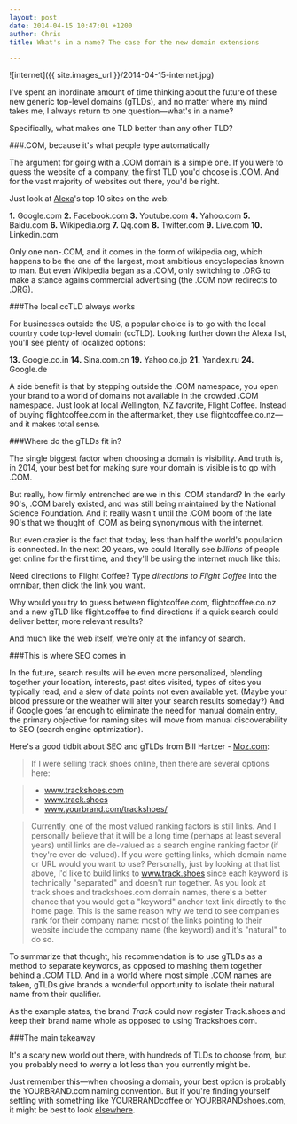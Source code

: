 ```yaml
---
layout: post
date: 2014-04-15 10:47:01 +1200
author: Chris
title: What's in a name? The case for the new domain extensions

---
```


<!-- excerpt -->

![internet]({{ site.images_url }}/2014-04-15-internet.jpg)

I've spent an inordinate amount of time thinking about the future of these new generic top-level domains (gTLDs), and no matter where my mind takes me, I always return to one question—what's in a name?

Specifically, what makes one TLD better than any other TLD?

<!-- /excerpt -->

###.COM, because it's what people type automatically

The argument for going with a .COM domain is a simple one. If you were to guess the website of a company, the first TLD you'd choose is .COM. And for the vast majority of websites out there, you'd be right. 

Just look at [Alexa](http://www.alexa.com/topsites)'s top 10 sites on the web:

**1.** Google.com
**2.** Facebook.com
**3.** Youtube.com
**4.** Yahoo.com
**5.** Baidu.com
**6.** Wikipedia.org
**7.** Qq.com
**8.** Twitter.com
**9.** Live.com
**10.** Linkedin.com

Only one non-.COM, and it comes in the form of wikipedia.org, which happens to be the one of the largest, most ambitious encyclopedias known to man. But even Wikipedia began as a .COM, only switching to .ORG to make a stance agains commercial advertising (the .COM now redirects to .ORG).

###The local ccTLD always works

For businesses outside the US, a popular choice is to go with the local country code top-level domain (ccTLD). Looking further down the Alexa list, you'll see plenty of localized options:

**13.** Google.co.in
**14.** Sina.com.cn
**19.** Yahoo.co.jp
**21.** Yandex.ru
**24.** Google.de

A side benefit is that by stepping outside the .COM namespace, you open your brand to a world of domains not available in the crowded .COM namespace. Just look at local Wellington, NZ favorite, Flight Coffee. Instead of buying flightcoffee.com in the aftermarket, they use flightcoffee.co.nz—and it makes total sense. 

###Where do the gTLDs fit in?

The single biggest factor when choosing a domain is visibility. And truth is, in 2014, your best bet for making sure your domain is visible is to go with .COM.

But really, how firmly entrenched are we in this .COM standard? In the early 90's, .COM barely existed, and was still being maintained by the National Science Foundation. And it really wasn't until the .COM boom of the late 90's that we thought of .COM as being synonymous with the internet. 

But even crazier is the fact that today, less than half the world's population is connected. In the next 20 years, we could literally see *billions* of people get online for the first time, and they'll be using the internet much like this:

Need directions to Flight Coffee? Type *directions to Flight Coffee* into the omnibar, then click the link you want. 

Why would you try to guess between flightcoffee.com, flightcoffee.co.nz and a new gTLD like flight.coffee  to find directions if a quick search could deliver better, more relevant results?

And much like the web itself, we're only at the infancy of search. 

###This is where SEO comes in 

In the future, search results will be even more personalized, blending together your location, interests, past sites visited, types of sites you typically read, and a slew of data points not even available yet. (Maybe your blood pressure or the weather will alter your search results someday?) And if Google goes far enough to eliminate the need for manual domain entry, the primary objective for naming sites will move from manual discoverability to SEO (search engine optimization). 

Here's a good tidbit about SEO and gTLDs from Bill Hartzer - [Moz.com](http://moz.com/ugc/an-seos-guide-to-acquiring-new-gtlds):

>If I were selling track shoes online, then there are several options here:

>+ www.trackshoes.com
>+ www.track.shoes
>+ www.yourbrand.com/trackshoes/

> Currently, one of the most valued ranking factors is still links. And I personally believe that it will be a long time (perhaps at least several years) until links are de-valued as a search engine ranking factor (if they're ever de-valued). If you were getting links, which domain name or URL would you want to use? Personally, just by looking at that list above, I'd like to build links to www.track.shoes since each keyword is technically "separated" and doesn't run together. As you look at track.shoes and trackshoes.com domain names, there's a better chance that you would get a "keyword" anchor text link directly to the home page. This is the same reason why we tend to see companies rank for their company name: most of the links pointing to their website include the company name (the keyword) and it's "natural" to do so.

To summarize that thought, his recommendation is to use gTLDs as a method to separate keywords, as opposed to mashing them together behind a .COM TLD. And in a world where most simple .COM names are taken, gTLDs give brands a wonderful opportunity to isolate their natural name from their qualifier. 

As the example states, the brand *Track* could now register Track.shoes and keep their brand name whole as opposed to using Trackshoes.com.

###The main takeaway

It's a scary new world out there, with hundreds of TLDs to choose from, but you probably need to worry a lot less than you currently might be.

Just remember this—when choosing a domain, your best option is probably the YOURBRAND.com naming convention. But if you're finding yourself settling with something like YOURBRANDcoffee or YOURBRANDshoes.com, it might be best to look [elsewhere](https://iwantmyname.com/domains/new-gtld-domain-extensions).





